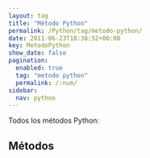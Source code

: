 ```yaml
---
layout: tag
title: "Método Python"
permalink: /Python/tag/metodo-python/
date: 2011-06-23T18:38:52+00:00
key: MetodoPython
show_date: false
pagination: 
  enabled: true
  tag: "metodo python"
  permalink: /:num/    
sidebar:
  nav: python
---
```


Todos los métodos Python:
<h2>Métodos</h2>